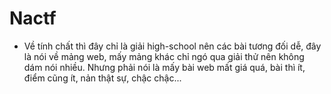 # Nactf

- Về tính chất thì đây chỉ là giải high-school nên các bài tương đối dễ, đây là nói về mảng web, mấy mảng khác chỉ ngó qua giải thử nên không dám nói nhiều. Nhưng phải nói là mấy bài web mất giá quá, bài thì ít, điểm cũng ít, nản thật sự, chậc chậc...
